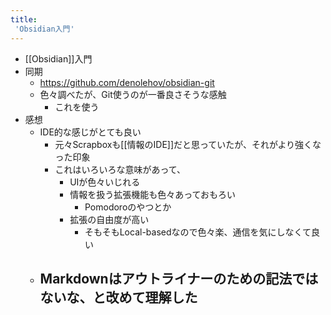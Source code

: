 ```yaml
---
title:
 'Obsidian入門'
---
```

- [[Obsidian]]入門
- 同期
	- https://github.com/denolehov/obsidian-git
	- 色々調べたが、Git使うのが一番良さそうな感触
		- これを使う
- 感想
	- IDE的な感じがとても良い
		- 元々Scrapboxも[[情報のIDE]]だと思っていたが、それがより強くなった印象
		- これはいろいろな意味があって、
			- UIが色々いじれる
			- 情報を扱う拡張機能も色々あっておもろい
				- Pomodoroのやつとか
			- 拡張の自由度が高い
				- そもそもLocal-basedなので色々楽、通信を気にしなくて良い
	- Markdownはアウトライナーのための記法ではないな、と改めて理解した
		- 